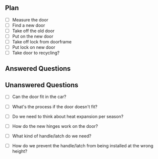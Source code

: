 ## Plan

- [ ] Measure the door
- [ ] Find a new door
- [ ] Take off the old door
- [ ] Put on the new door
- [ ] Take off lock from doorframe
- [ ] Put lock on new door
- [ ] Take door to recycling?

## Answered Questions

## Unanswered Questions

- [ ] Can the door fit in the car?

- [ ] What's the process if the door doesn't fit?

- [ ] Do we need to think about heat expansion per season?

- [ ] How do the new hinges work on the door?

- [ ] What kind of handle/latch do we need?

- [ ] How do we prevent the handle/latch from being installed at the wrong height?
